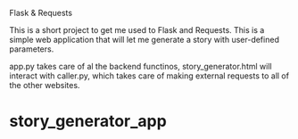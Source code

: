 Flask & Requests

This is a short project to get me used to Flask and Requests. This is a simple web application that will let me generate a story with user-defined parameters. 

app.py takes care of al the backend functinos, story_generator.html will interact with caller.py, which takes care of making external requests to all of the other websites. 


# story_generator_app
